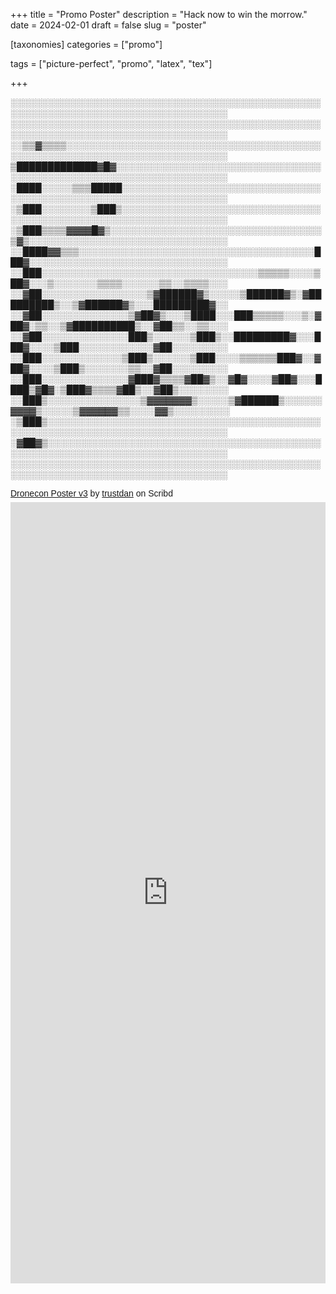 +++
title = "Promo Poster"
description = "Hack now to win the morrow."
date = 2024-02-01
draft = false
slug = "poster"

[taxonomies]
categories = ["promo"]

tags = ["picture-perfect", "promo", "latex", "tex"]

+++

░░░░░░░░░░░░░░░░░░░░░░░░░░░░░░░░░░░░░░░░░░░░░░░░░░░░░░░░░░░░░░░░░░░░░░░░░░░░░░░░░░░░░
░░░░░░░░░░░░░░░░░░░░░░░░░░░░░░░░░░░░░░░░░░░░░░░░░░░░░░░░░░░░░░░░░░░░░░░░░░░░░░░░░░░░░
░░▒▒▓▒▒▒▒░░░░░░░░░░░░░░░░░░░░░░░░░░░░░░░░░░░░░░░░░░░░░░░░░░░░░░░░░░░░░░░░░░░░░░░░░░░░
▒█████████████▓█▓░░░░░░░░░░░░░░░░░░░░░░░░░░░░░░░░░░░░░░░░░░░░░░░░░░░░░░░░░░░░░░░░░░░░
░████░░░░░▒▒▒█████░░░░░░░░░░░░░░░░░░░░░░░░░░░░░░░░░░░░░░░░░░░░░░░░░░░░░░░░░░░░░░░░░░░
░▒███░░░░░░░░▒███▒░░░░░░░░░░░░░░░░░░░░░░░░░░░░░░░░░░░░░░░░░░░░░░░░░░░░░░░░░░░░░░░░░░░
░▒███▒▒▒▒▓▓▓▓█▓▒░░░░░░░░░░░░░░░░░░░░░░░░░░░░░░░░░░▒▓▒░░░░░░░░░░░░░░░░░░░░░░░░░░░░░░░░
░░████▓▓▒▒▒░░░░░░░░░░░░░░░░░░░░░░░░░░░░░░░░░░░░░░███▓░░░░░░░░░░░░░░░░░░░░░░░░░░░░░░░░
░░███░░░░░░░░░░░░░░░░░░░░░░░░░░░░░░░░░░░▒▒▒▒▒░░░░▒██▓░░░▒░░░░░░░▒▒▒▒░░░░░░▒▒░░▒▒▒▒░░░
░░▓██░░░░░░░░░░░░░░░░░▒▓██████▓▒░░░░░▒██████▓▒░▓█████████▒░░▒▓██████▓▒░░░█████████▓░░
░░▓██░░░░░░░░░░░░░░▒▓██▓▒░░░▒████░░░███▒▒▒▒▒░░░▒░▓██▓░▒▒░░▒▓██████████▒░░▓██▒▒░░▒▒░░░
░░▓██░░░░░░░░░░░░░░███▒░░░░░░▒███▒░░█████████▓░░░███▓░░░░▒███░░░░░░░░░░░░▓██░░░░░░░░░
░░███░░░░░░░░░░░░░▒███▒░░░░░░▒███░░░░▒▒▒▒▒▒███▓░░▓██▓░░░░▒███▒░░░░░░░▒▒░░▓██░░░░░░░░░
░░███░░░░░░░░░░░░░░▓███▓▒▒▒▒▓██▓▒░░▓█▓░░░░▓██▓░░░████▒▓█▓░▒███▓▒▒▒▒▓██▒░░▓██▒░░░░░░░░
░░███▒░░░░░░░░░░░░░░░▒▓▓▓▓▓▓▓▒░░░░░▒▓██████▒░░░░░░▓▓▓▓▒░░░░░▒▓▓▓▓▓▓▒▒░░░░▓▓▒░░░░░░░░░
░▒███▒░░░░░░░░░░░░░░░░░░░░░░░░░░░░░░░░░░░░░░░░░░░░░░░░░░░░░░░░░░░░░░░░░░░░░░░░░░░░░░░
░▓██▓▒░░░░░░░░░░░░░░░░░░░░░░░░░░░░░░░░░░░░░░░░░░░░░░░░░░░░░░░░░░░░░░░░░░░░░░░░░░░░░░░
░░░░░░░░░░░░░░░░░░░░░░░░░░░░░░░░░░░░░░░░░░░░░░░░░░░░░░░░░░░░░░░░░░░░░░░░░░░░░░░░░░░░░

<p style=" margin: 12px auto 6px auto; font-family: Helvetica,Arial,Sans-serif; font-style: normal; font-variant: normal; font-weight: normal; font-size: 14px; line-height: normal; font-size-adjust: none; font-stretch: normal; -x-system-font: none; display: block;"> <a title="View Dronecon Poster v3 on Scribd" href="https://www.scribd.com/document/717096144/Dronecon-Poster-v3#from_embed" style="text-decoration: underline;" >Dronecon Poster v3</a> by <a title="View trustdan's profile on Scribd" href="https://www.scribd.com/user/257584835/trustdan#from_embed" style="text-decoration: underline;" >trustdan</a> on Scribd</p><iframe class="scribd_iframe_embed" title="Dronecon Poster v3" src="https://www.scribd.com/embeds/717096144/content?start_page=1&view_mode=scroll&access_key=key-To9hv5eu0cJSP0rMOYkd" data-auto-height="true" data-aspect-ratio="0.7074509803921568" scrolling="no" id="doc_6053" width="100%" height="1250" frameborder="0"></iframe>
